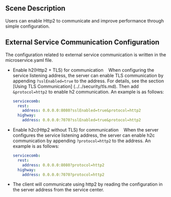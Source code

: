 ## Scene Description

Users can enable Http2 to communicate and improve performance through simple configuration.

## External Service Communication Configuration

The configuration related to external service communication is written in the microservice.yaml file.

* Enable h2\(Http2 + TLS\) for communication
   When configuring the service listening address, the server can enable TLS communication by appending `?sslEnabled=true` to the address. For details, see the section [Using TLS Communication] (../../security/tls.md). Then add `&protocol=http2` to enable h2 communication. An example is as follows:

  ```yaml
  servicecomb:
    rest:
      address: 0.0.0.0:8080?sslEnabled=true&protocol=http2
    highway:
      address: 0.0.0.0:7070?sslEnabled=true&protocol=http2
  ```

* Enable h2c\(Http2 without TLS\) for communication
   When the server configures the service listening address, the server can enable h2c communication by appending `?protocol=http2` to the address. An example is as follows:

  ```yaml
  servicecomb:
    rest:
      address: 0.0.0.0:8080?protocol=http2
    highway:
      address: 0.0.0.0:7070?protocol=http2
  ```
* The client will communicate using http2 by reading the configuration in the server address from the service center.



